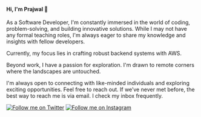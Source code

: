 #### Hi, I'm Prajwal 👋
As a Software Developer, I'm constantly immersed in the world of coding, problem-solving, and building innovative solutions. 
While I may not have any formal teaching roles, I'm always eager to share my knowledge and insights with fellow developers.

Currently, my focus lies in crafting robust backend systems with AWS.

Beyond work, I have a passion for exploration. I'm drawn to remote corners where the landscapes are untouched.

I'm always open to connecting with like-minded individuals and exploring exciting opportunities. Feel free to reach out.
If we’ve never met before, the best way to reach me is via email. I check my inbox frequently.

[![Follow me on Twitter](https://img.shields.io/twitter/follow/_prajwal_arora?style=social)](https://twitter.com/_prajwal_arora) [![Follow me on Instagram](https://img.shields.io/badge/Follow-Instagram-grey?style=sociale&logo=instagram)](https://www.instagram.com/1ifeandbeyond/)
